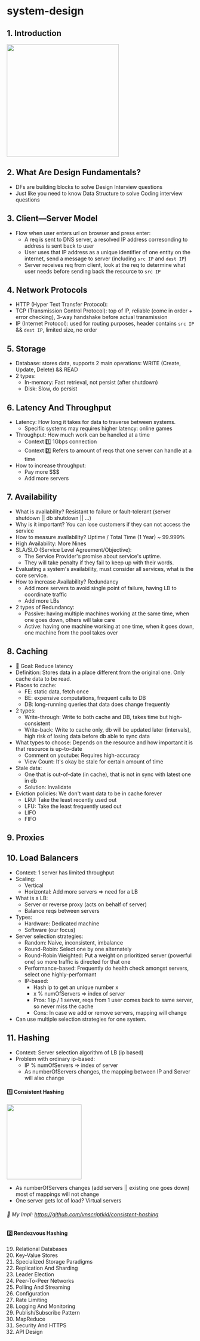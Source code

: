 # system-design

## 1. Introduction
<img src="https://user-images.githubusercontent.com/28957748/134184667-4269c336-204c-48a2-abbf-d015b0216413.png" height="300px" />

## 2. What Are Design Fundamentals?
- DFs are building blocks to solve Design Interview questions
- Just like you need to know Data Structure to solve Coding interview questions

## 3. Client—Server Model
- Flow when user enters url on browser and press enter:
  - A req is sent to DNS server, a resolved IP address corresonding to address is sent back to user
  - User uses that IP address as a unique identifier of one entity on the internet, send a message to server (including `src IP` and `dest IP`)
  - Server receives req from client, look at the req to determine what user needs before sending back the resource to `src IP`

## 4. Network Protocols
- HTTP (Hyper Text Transfer Protocol): 
- TCP (Transmission Control Protocol): top of IP, reliable (come in order + error checking), 3-way handshake before actual transmission
- IP (Internet Protocol): used for routing purposes, header contains `src IP` && `dest IP`, limited size, no order

## 5. Storage
- Database: stores data, supports 2 main operations: WRITE (Create, Update, Delete) && READ
- 2 types:
  - In-memory: Fast retrieval, not persist (after shutdown)
  - Disk: Slow, do persist

## 6. Latency And Throughput
- Latency: How long it takes for data to traverse between systems.
  - Specific systems may requires higher latency: online games
- Throughput: How much work can be handled at a time
  - Context :one: 1Gbps connection 
  - Context :two: Refers to amount of reqs that one server can handle at a time
- How to increase throughput:
  - Pay more $$$
  - Add more servers  

## 7. Availability
- What is availability? Resistant to failure or fault-tolerant (server shutdown || db shutdown || ...)
- Why is it important? You can lose customers if they can not access the service
- How to measure availability? Uptime / Total Time (1 Year) ~ 99.999%
- High Availability: More Nines
- SLA/SLO (Service Level Agreement/Objective): 
  - The Service Provider's promise about service's uptime.
  - They will take penalty if they fail to keep up with their words.
- Evaluating a system's availability, must consider all services, what is the core service.
- How to increase Availability? Redundancy
  - Add more servers to avoid single point of failure, having LB to coordinate traffic
  - Add more LBs
- 2 types of Redundancy:
  - Passive: having multiple machines working at the same time, when one goes down, others will take care
  - Active: having one machine working at one time, when it goes down, one machine from the pool takes over

## 8. Caching
- 🥅 Goal: Reduce latency
- Definition: Stores data in a place different from the original one. Only cache data to be read.
- Places to cache:
  - FE: static data, fetch once
  - BE: expensive computations, frequent calls to DB
  - DB: long-running queries that data does change frequently
- 2 types:
  - Write-through: Write to both cache and DB, takes time but high-consistent
  - Write-back: Write to cache only, db will be updated later (intervals), high risk of losing data before db able to sync data
- What types to choose: Depends on the resource and how important it is that resource is up-to-date
  - Comment on youtube: Requires high-accuracy
  - View Count: It's okay be stale for certain amount of time
- Stale data:
  - One that is out-of-date (in cache), that is not in sync with latest one in db
  - Solution: Invalidate
- Eviction policies: We don't want data to be in cache forever
  - LRU: Take the least recently used out
  - LFU: Take the least frequently used out
  - LIFO
  - FIFO

## 9. Proxies
## 10. Load Balancers
- Context: 1 server has limited throughput
- Scaling:
  - Vertical
  - Horizontal: Add more servers => need for a LB
- What is a LB:
  - Server or reverse proxy (acts on behalf of server)
  - Balance reqs between servers
- Types:
  - Hardware: Dedicated machine
  - Software (our focus)
- Server selection strategies:
  - Random: Naive, inconsistent, imbalance
  - Round-Robin: Select one by one alternately
  - Round-Robin Weighted: Put a weight on prioritized server (powerful one) so more traffic is directed for that one
  - Performance-based: Frequently do health check amongst servers, select one highly-performant
  - IP-based:  
    - Hash ip to get an unique number x
    - x % numOfServers => index of server
    - Pros: 1 ip / 1 server, reqs from 1 user comes back to same server, so never miss the cache
    - Cons: In case we add or remove servers, mapping will change
- Can use multiple selection strategies for one system.

## 11. Hashing
- Context: Server selection algorithm of LB (ip based)
- Problem with ordinary ip-based:
  - IP % numOfServers => index of server
  - As numberOfServers changes, the mapping between IP and Server will also change
#### :one: Consistent Hashing
<img height="200px" src="https://vitalflux.com/wp-content/uploads/2017/10/Screen-Shot-2017-10-10-at-9.01.36-AM.png" />

- As numberOfServers changes (add servers || existing one goes down) most of mappings will not change
- One server gets lot of load? Virtual servers

###### 🚀 My Impl: https://github.com/vnscriptkid/consistent-hashing

#### :two: Rendezvous Hashing

19. Relational Databases
20. Key-Value Stores
21. Specialized Storage Paradigms
22. Replication And Sharding
23. Leader Election
24. Peer-To-Peer Networks
25. Polling And Streaming
26. Configuration
27. Rate Limiting
28. Logging And Monitoring
29. Publish/Subscribe Pattern
30. MapReduce
31. Security And HTTPS
32. API Design
